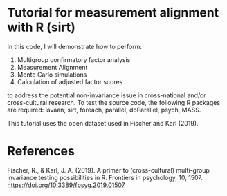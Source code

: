 # Tutorial for measurement alignment with R (sirt)
 
In this code, I will demonstrate how to perform:

1. Multigroup confirmatory factor analysis
2. Measurement Alignment
3. Monte Carlo simulations
4. Calculation of adjusted factor scores

to address the potential non-invariance issue in cross-national and/or cross-cultural research. To test the source code, the following R packages are required: lavaan, sirt, foreach, parallel, doParallel, psych, MASS.

This tutorial uses the open dataset used in Fischer and Karl (2019).

# References
Fischer, R., & Karl, J. A. (2019). A primer to (cross-cultural) multi-group invariance testing possibilities in R. Frontiers in psychology, 10, 1507. https://doi.org/10.3389/fpsyg.2019.01507
